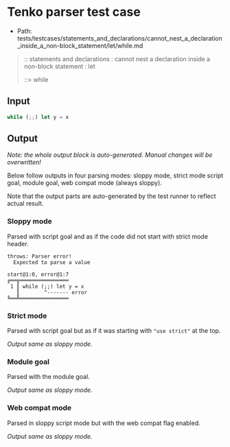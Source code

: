 # Tenko parser test case

- Path: tests/testcases/statements_and_declarations/cannot_nest_a_declaration_inside_a_non-block_statement/let/while.md

> :: statements and declarations : cannot nest a declaration inside a non-block statement : let
>
> ::> while

## Input


`````js
while (;;) let y = x
`````

## Output

_Note: the whole output block is auto-generated. Manual changes will be overwritten!_

Below follow outputs in four parsing modes: sloppy mode, strict mode script goal, module goal, web compat mode (always sloppy).

Note that the output parts are auto-generated by the test runner to reflect actual result.

### Sloppy mode

Parsed with script goal and as if the code did not start with strict mode header.

`````
throws: Parser error!
  Expected to parse a value

start@1:0, error@1:7
╔══╦════════════════
 1 ║ while (;;) let y = x
   ║        ^------- error
╚══╩════════════════

`````

### Strict mode

Parsed with script goal but as if it was starting with `"use strict"` at the top.

_Output same as sloppy mode._

### Module goal

Parsed with the module goal.

_Output same as sloppy mode._

### Web compat mode

Parsed in sloppy script mode but with the web compat flag enabled.

_Output same as sloppy mode._
